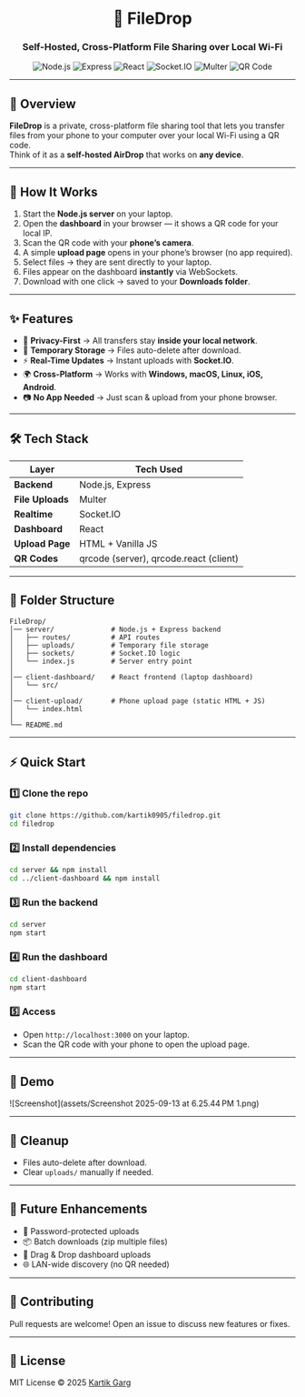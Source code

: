 
<div align="center">

# 📂 FileDrop  
### Self-Hosted, Cross-Platform File Sharing over Local Wi-Fi  

</div>

<p align="center">
  <img src="https://img.shields.io/badge/Node.js-18+-green?style=for-the-badge&logo=node.js&logoColor=white" alt="Node.js"/>
  <img src="https://img.shields.io/badge/Express.js-000000?style=for-the-badge&logo=express&logoColor=white" alt="Express"/>
  <img src="https://img.shields.io/badge/React-61DAFB?style=for-the-badge&logo=react&logoColor=black" alt="React"/>
  <img src="https://img.shields.io/badge/Socket.IO-010101?style=for-the-badge&logo=socket.io&logoColor=white" alt="Socket.IO"/>
  <img src="https://img.shields.io/badge/Multer-File_Uploads-orange?style=for-the-badge" alt="Multer"/>
  <img src="https://img.shields.io/badge/QR_Code-Enabled-blueviolet?style=for-the-badge" alt="QR Code"/>
</p>

---

## 📌 Overview  

**FileDrop** is a private, cross-platform file sharing tool that lets you transfer files from your phone to your computer over your local Wi-Fi using a QR code.  
Think of it as a **self-hosted AirDrop** that works on **any device**.  

---

## 🚀 How It Works  

1. Start the **Node.js server** on your laptop.  
2. Open the **dashboard** in your browser — it shows a QR code for your local IP.  
3. Scan the QR code with your **phone’s camera**.  
4. A simple **upload page** opens in your phone’s browser (no app required).  
5. Select files → they are sent directly to your laptop.  
6. Files appear on the dashboard **instantly** via WebSockets.  
7. Download with one click → saved to your **Downloads folder**.  

---

## ✨ Features  

- 🔐 **Privacy-First** → All transfers stay **inside your local network**.  
- 🧹 **Temporary Storage** → Files auto-delete after download.  
- ⚡ **Real-Time Updates** → Instant uploads with **Socket.IO**.  
- 🌍 **Cross-Platform** → Works with **Windows, macOS, Linux, iOS, Android**.  
- 📷 **No App Needed** → Just scan & upload from your phone browser.  

---

## 🛠️ Tech Stack  

| Layer            | Tech Used |
|------------------|-----------|
| **Backend**      | Node.js, Express |
| **File Uploads** | Multer |
| **Realtime**     | Socket.IO |
| **Dashboard**    | React |
| **Upload Page**  | HTML + Vanilla JS |
| **QR Codes**     | qrcode (server), qrcode.react (client) |

---

## 📂 Folder Structure  

```
FileDrop/
│── server/              # Node.js + Express backend
│   ├── routes/          # API routes
│   ├── uploads/         # Temporary file storage
│   ├── sockets/         # Socket.IO logic
│   └── index.js         # Server entry point
│
│── client-dashboard/    # React frontend (laptop dashboard)
│   └── src/
│
│── client-upload/       # Phone upload page (static HTML + JS)
│   └── index.html
│
└── README.md
```  

---

## ⚡ Quick Start  

### 1️⃣ Clone the repo  
```bash
git clone https://github.com/kartik0905/filedrop.git
cd filedrop
```

### 2️⃣ Install dependencies  
```bash
cd server && npm install
cd ../client-dashboard && npm install
```

### 3️⃣ Run the backend  
```bash
cd server
npm start
```

### 4️⃣ Run the dashboard  
```bash
cd client-dashboard
npm start
```

### 5️⃣ Access  
- Open `http://localhost:3000` on your laptop.  
- Scan the QR code with your phone to open the upload page.  

---

## 📸 Demo  

![Screenshot](assets/Screenshot 2025-09-13 at 6.25.44 PM 1.png) 

---

## 🧹 Cleanup  

- Files auto-delete after download.  
- Clear `uploads/` manually if needed.  

---

## 🔮 Future Enhancements  

- 🔑 Password-protected uploads  
- 📦 Batch downloads (zip multiple files)  
- 📲 Drag & Drop dashboard uploads  
- 🌐 LAN-wide discovery (no QR needed)  

---

## 🤝 Contributing  

Pull requests are welcome! Open an issue to discuss new features or fixes.  

---

## 📜 License  

MIT License © 2025 [Kartik Garg](https://github.com/kartik0905)  

